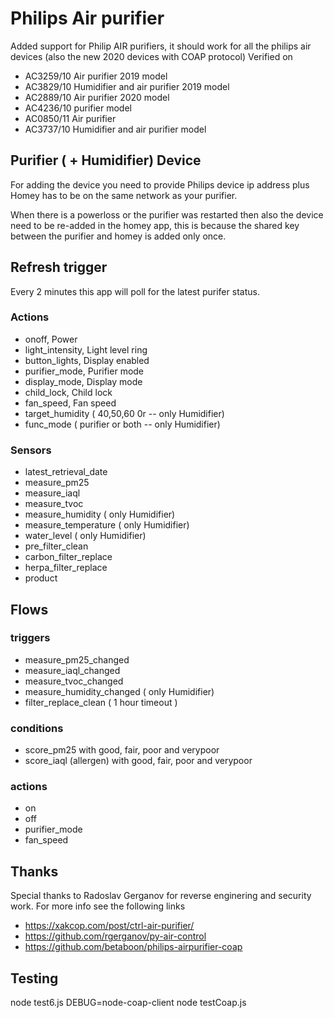 # Philips Air purifier

Added support for Philip AIR purifiers, it should work for all the philips air devices (also the new 2020 devices with COAP protocol) 
Verified on 
- AC3259/10 Air purifier 2019 model
- AC3829/10 Humidifier and air purifier 2019 model
- AC2889/10 Air purifier 2020 model
- AC4236/10 purifier model
- AC0850/11 Air purifier
- AC3737/10 Humidifier and air purifier model

## Purifier ( + Humidifier) Device
For adding the device you need to provide Philips device ip address plus Homey has to be on the same network as your purifier. 

When there is a powerloss or the purifier was restarted then also the device need to be re-added in the homey app, this is because the shared key between the purifier and homey is added only once.

## Refresh trigger
Every 2 minutes this app will poll for the latest purifer status.

### Actions
- onoff, Power
- light_intensity, Light level ring 
- button_lights, Display enabled
- purifier_mode, Purifier mode
- display_mode, Display mode
- child_lock, Child lock
- fan_speed, Fan speed
- target_humidity ( 40,50,60 0r -- only Humidifier)
- func_mode ( purifier or both -- only Humidifier)

### Sensors
- latest_retrieval_date
- measure_pm25
- measure_iaql
- measure_tvoc
- measure_humidity ( only Humidifier)
- measure_temperature ( only Humidifier)
- water_level ( only Humidifier)
- pre_filter_clean
- carbon_filter_replace
- herpa_filter_replace
- product

## Flows

### triggers
- measure_pm25_changed
- measure_iaql_changed
- measure_tvoc_changed
- measure_humidity_changed ( only Humidifier)
- filter_replace_clean ( 1 hour timeout )

### conditions
- score_pm25 with good, fair, poor and verypoor
- score_iaql (allergen) with good, fair, poor and verypoor

### actions
- on
- off
- purifier_mode
- fan_speed


## Thanks
Special thanks to Radoslav Gerganov for reverse enginering and security work. 
For more info see the following links
- https://xakcop.com/post/ctrl-air-purifier/ 
- https://github.com/rgerganov/py-air-control
- https://github.com/betaboon/philips-airpurifier-coap


## Testing
node test6.js
DEBUG=node-coap-client node testCoap.js